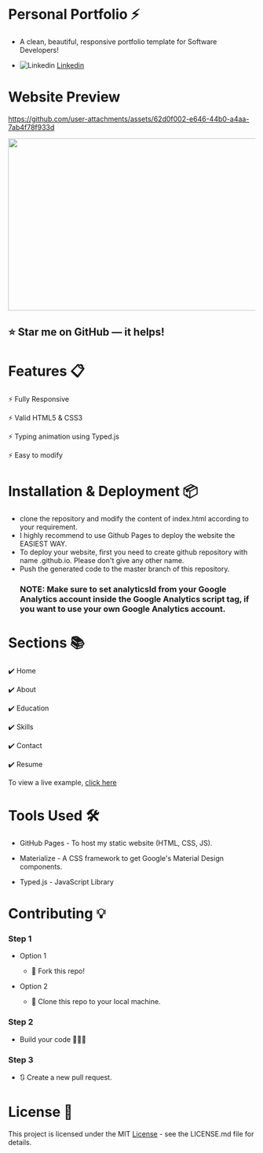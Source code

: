 # Personal Portfolio ⚡️
 * A clean, beautiful, responsive portfolio template for Software Developers!

 * ![Linkedin](https://i.sstatic.net/gVE0j.png)  [Linkedin](https://www.linkedin.com/in/divy-g-1506bb258?utm_source=share&utm_campaign=share_via&utm_content=profile&utm_medium=android_app/)


# Website Preview

https://github.com/user-attachments/assets/62d0f002-e646-44b0-a4aa-7ab4f78f933d

<img src="https://github.com/user-attachments/assets/7646f4b5-2858-4587-b45a-f78a622d3c76" width="600" height="350" />


## ⭐ Star me on GitHub — it helps!

# Features 📋

⚡️ Fully Responsive

⚡️ Valid HTML5 & CSS3

⚡️ Typing animation using Typed.js

⚡️ Easy to modify

# Installation & Deployment 📦

* clone the repository and modify the content of index.html according to your requirement.
* I highly recommend to use Github Pages to deploy the website the EASIEST WAY.
* To deploy your website, first you need to create github repository with name <your-github-username>.github.io. Please don't give any other name.
* Push the generated code to the master branch of this repository.
  ### NOTE: Make sure to set analyticsId from your Google Analytics account inside the Google Analytics script tag, if you want to use your own Google Analytics account.

# Sections 📚

✔️ Home

✔️ About 

✔️ Education

✔️ Skills

✔️ Contact 

✔️ Resume

To view a live example, [click here]( https://divy-gupta.github.io/My_portfolio/)

# Tools Used 🛠️

* GitHub Pages - To host my static website (HTML, CSS, JS).

*  Materialize - A CSS framework to get Google's Material Design components.

* Typed.js - JavaScript Library

# Contributing 💡
### Step 1
   * Option 1

     - 🍴 Fork this repo!
   * Option 2

     - 👯 Clone this repo to your local machine.
### Step 2
   * Build your code 🔨🔨🔨
### Step 3
   * 🔃 Create a new pull request.
# License 📄
This project is licensed under the MIT [License](https://github.com/DIVY-GUPTA/My_portfolio/blob/main/LICENSE) - see the LICENSE.md file for details.
